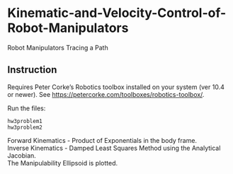 # Kinematic-and-Velocity-Control-of-Robot-Manipulators
Robot Manipulators Tracing a Path

## Instruction

Requires Peter Corke’s Robotics toolbox installed on your system (ver 10.4 or newer). 
See https://petercorke.com/toolboxes/robotics-toolbox/. 

Run the files:

`hw3problem1` <br>
`hw3problem2` <br>

Forward Kinematics - Product of Exponentials in the body frame. <br>
Inverse Kinematics - Damped Least Squares Method using the Analytical Jacobian. <br>
The Manipulability Ellipsoid is plotted. <br>
